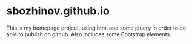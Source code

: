 # sbozhinov.github.io
This is my homepage project, using html and some jquery in order to be able to publish on github. Also includes some Bootstrap elements.
